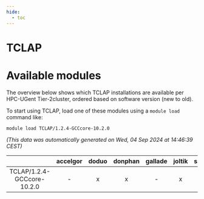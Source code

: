```yaml
---
hide:
  - toc
---
```


TCLAP
=====

# Available modules


The overview below shows which TCLAP installations are available per HPC-UGent Tier-2cluster, ordered based on software version (new to old).

To start using TCLAP, load one of these modules using a `module load` command like:

```shell
module load TCLAP/1.2.4-GCCcore-10.2.0
```

*(This data was automatically generated on Wed, 04 Sep 2024 at 14:46:39 CEST)*  

| |accelgor|doduo|donphan|gallade|joltik|shinx|skitty|
| :---: | :---: | :---: | :---: | :---: | :---: | :---: | :---: |
|TCLAP/1.2.4-GCCcore-10.2.0|-|x|x|-|x|-|x|
